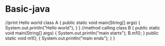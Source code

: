 # Basic-java
//print Hello world 
class A
{
  public static void main(String[] args)
  {
  System.out.println("Hello world");
  }
}
//method calling
class B
{
 public static void main(String[] args)
  {
  System.out.println("main starts");
  B.m1();
  }
 public static void m1();
 {
 System.out.println("main ends");
 }
}
  
